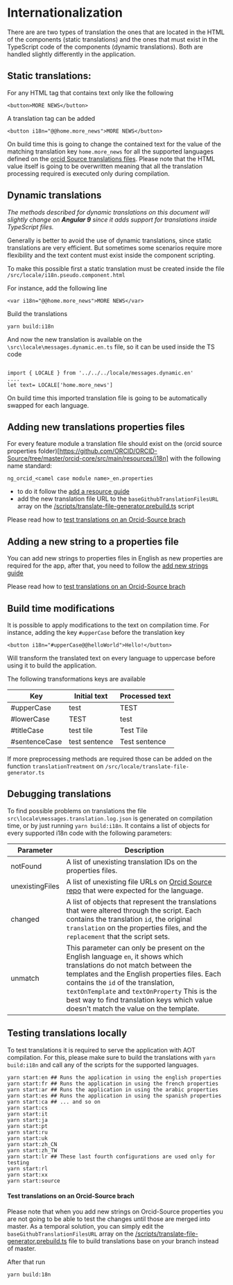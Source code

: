 # Internationalization

There are are two types of translation the ones that are located in the HTML of the components (static translations) and the ones that must exist in the TypeScript code of the components (dynamic translations). Both are handled slightly differently in the application.

## Static translations:

For any HTML tag that contains text only like the following

```
<button>MORE NEWS</button>

```

A translation tag can be added

```
<button i18n="@@home.more_news">MORE NEWS</button>
```

On build time this is going to change the contained text for the value of the matching translation key `home.more_news` for all the supported languages defined on the [orcid Source translations files](https://github.com/ORCID/ORCID-Source/tree/master/orcid-core/src/main/resources/i18n). Please note that the HTML value itself is going to be overwritten meaning that all the translation processing required is executed only during compilation.

## Dynamic translations

_The methods described for dynamic translations on this document
will slightly change on **Angular 9** since it adds support for
translations inside TypeScript files._

Generally is better to avoid the use of dynamic translations, since static translations are very efficient. But sometimes some scenarios require more flexibility and the text content must exist inside the component scripting.

To make this possible first a static translation must be created inside the file `/src/locale/i18n.pseudo.component.html`

For instance, add the following line

```
<var i18n="@@home.more_news">MORE NEWS</var>
```

Build the translations

```
yarn build:i18n
```

And now the new translation is available on the `\src\locale\messages.dynamic.en.ts` file, so it can be used inside the TS code

```

import { LOCALE } from '../../../locale/messages.dynamic.en'
....
let text= LOCALE['home.more_news']

```

On build time this imported translation file is going to be automatically swapped for each language.

## Adding new translations properties files

For every feature module a translation file should exist on the (orcid source properties folder)[https://github.com/ORCID/ORCID-Source/tree/master/orcid-core/src/main/resources/i18n] with the following name standard:

```
ng_orcid_<camel case module name>_en.properties
```

- to do it follow the [add a resource guide](https://github.com/ORCID/ORCID-Source/blob/ff5a96542d40df534cfdf4f2a176bb7f1e95c6d8/orcid-core/src/main/resources/i18n/README.md#add-a-resource)
- add the new translation file URL to the `baseGithubTranslationFilesURL` array on the [/scripts/translate-file-generator.prebuild.ts](https://github.com/ORCID/orcid-angular/blob/master/scripts/translate-file-generator.prebuild.ts) script

Please read how to [test translations on an Orcid-Source brach](#test-translations-on-an-orcid-source-brach)

## Adding a new string to a properties file

You can add new strings to properties files in English as new properties are required for the app, after that, you need to follow the [add new strings guide](https://github.com/ORCID/ORCID-Source/blob/ff5a96542d40df534cfdf4f2a176bb7f1e95c6d8/orcid-core/src/main/resources/i18n/README.md#add-new-strings)

Please read how to [test translations on an Orcid-Source brach](#test-translations-on-an-orcid-source-brach)

## Build time modifications

It is possible to apply modifications to the text on compilation time.
For instance, adding the key `#upperCase` before the translation key

```
<button i18n="#upperCase@@helloWorld">Hello!</button>
```

Will transform the translated text on every language to uppercase before using it to build the application.

The following transformations keys are available

| Key           | Initial text  | Processed text |
| ------------- | ------------- | -------------- |
| #upperCase    | test          | TEST           |
| #lowerCase    | TEST          | test           |
| #titleCase    | test tile     | Test Tile      |
| #sentenceCase | test sentence | Test sentence  |

If more preprocessing methods are required those can be added on the function `translationTreatment` on `/src/locale/translate-file-generator.ts`

## Debugging translations

To find possible problems on translations the file `src\locale\messages.translation.log.json` is generated on compilation time, or by just running `yarn build:i18n`. It contains a list of objects for every supported i18n code with the following parameters:

| Parameter       | Description                                                                                                                                                                                                                                                                                                                                           |
| --------------- | ----------------------------------------------------------------------------------------------------------------------------------------------------------------------------------------------------------------------------------------------------------------------------------------------------------------------------------------------------- |
| notFound        | A list of unexisting translation IDs on the properties files.                                                                                                                                                                                                                                                                                         |
| unexistingFiles | A list of unexisting file URLs on [Orcid Source repo](https://github.com/ORCID/ORCID-Source/tree/master/orcid-core/src/main/resources/i18n) that were expected for the language.                                                                                                                                                                      |
| changed         | A list of objects that represent the translations that were altered through the script. Each contains the translation `id`, the original `translation` on the properties files, and the `replacement` that the script sets.                                                                                                                           |
| unmatch         | This parameter can only be present on the English language `en`, it shows which translations do not match between the templates and the English properties files. Each contains the `id` of the translation, `textOnTemplate` and `textOnProperty` This is the best way to find translation keys which value doesn't match the value on the template. |

## Testing translations locally

To test translations it is required to serve the application with AOT compilation. For this, please make sure to build the translations with `yarn build:i18n` and call any of the scripts for the supported languages.

```
yarn start:en ## Runs the application in using the english properties
yarn start:fr ## Runs the application in using the french properties
yarn start:ar ## Runs the application in using the arabic properties
yarn start:es ## Runs the application in using the spanish properties
yarn start:ca ## ... and so on
yarn start:cs
yarn start:it
yarn start:ja
yarn start:pt
yarn start:ru
yarn start:uk
yarn start:zh_CN
yarn start:zh_TW
yarn start:lr ## These last fourth configurations are used only for testing
yarn start:rl
yarn start:xx
yarn start:source
```

#### Test translations on an Orcid-Source brach

Please note that when you add new strings on Orcid-Source properties you are not going to be able to test the changes until those are merged into master. As a temporal solution, you can simply edit the `baseGithubTranslationFilesURL` array on the [/scripts/translate-file-generator.prebuild.ts](https://github.com/ORCID/orcid-angular/blob/master/scripts/translate-file-generator.prebuild.ts) file to build translations base on your branch instead of master.

After that run

```
yarn build:18n
```
